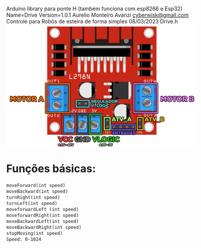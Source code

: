    Arduino library para ponte H (também funciona com esp8266 e Esp32)
   Name=Drive
   Version=1.0.1
   Aurelio Monteiro Avanzi <cyberwisk@gmail.com>
   Controle para Robôs de esteira de forma simples
   08/03/2023
   Drive.h
![L298N](https://raw.githubusercontent.com/cyberwisk/Drive/main/l298n.png)
# Funções básicas:
	moveForward(int speed)
	moveBackward(int speed)
	turnRight(int speed)
	turnLeft(int speed)
	moveforwardLeft (int speed)
	moveforwardRight(int speed)
	moveBackwardLeft(int speed)
	moveBackwardRight(int speed)
	stopMoving(int speed)
	Speed: 0-1024
